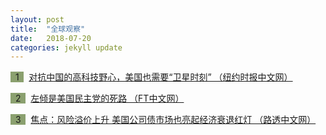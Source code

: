 ```yaml
---
layout: post
title:  "全球观察"
date:   2018-07-20
categories: jekyll update
---
```

<span style="background-color: #8ba06f">&nbsp;&nbsp;1&nbsp;&nbsp;</span>&nbsp; 
[对抗中国的高科技野心，美国也需要“卫星时刻” （纽约时报中文网）](https://cn.nytimes.com/technology/20180719/china-trade-tech/)

<span style="background-color: #8ba06f">&nbsp;&nbsp;2&nbsp;&nbsp;</span>&nbsp; 
[左倾是美国民主党的死路 （FT中文网）](http://www.ftchinese.com/story/001078525#adchannelID=1200)

<span style="background-color: #8ba06f">&nbsp;&nbsp;3&nbsp;&nbsp;</span>&nbsp; 
[焦点：风险溢价上升 美国公司债市场也亮起经济衰退红灯 （路透中文网）](http://www.cn.reuters.com/article/us-credit-market-recession-waring-0716-idCNKBS1K60CP)

<!--more-->
